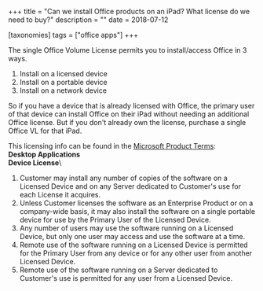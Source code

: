 +++
title = "Can we install Office products on an iPad? What license do we need to buy?"
description = ""
date = 2018-07-12

[taxonomies]
tags = ["office apps"]
+++

The single Office Volume License permits you to install/access Office in
3 ways.

1.  Install on a licensed device
2.  Install on a portable device
3.  Install on a network device

So if you have a device that is already licensed with Office, the
primary user of that device can install Office on their iPad without
needing an additional Office license. But if you don't already own the
license, purchase a single Office VL for that iPad.

This licensing info can be found in the [Microsoft Product
Terms](http://www.microsoftvolumelicensing.com/DocumentSearch.aspx?Mode=3&DocumentTypeId=53 "Nov. pg. 10/11"):\
**Desktop Applications**\
**Device License**\

1.  Customer may install any number of copies of the software on a
    Licensed Device and on any Server dedicated to Customer's use for
    each License it acquires.
2.  Unless Customer licenses the software as an Enterprise Product or on
    a company-wide basis, it may also install the software on a single
    portable device for use by the Primary User of the Licensed Device.
3.  Any number of users may use the software running on a Licensed
    Device, but only one user may access and use the software at a time.
4.  Remote use of the software running on a Licensed Device is permitted
    for the Primary User from any device or for any other user from
    another Licensed Device.
5.  Remote use of the software running on a Server dedicated to
    Customer's use is permitted for any user from a Licensed Device.
